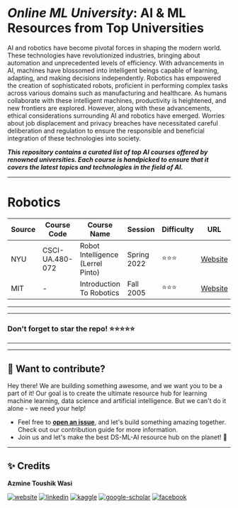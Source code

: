 # ***Online ML University***: **AI & ML Resources from Top Universities**
AI and robotics have become pivotal forces in shaping the modern world. These technologies have revolutionized industries, bringing about automation and unprecedented levels of efficiency. With advancements in AI, machines have blossomed into intelligent beings capable of learning, adapting, and making decisions independently. Robotics has empowered the creation of sophisticated robots, proficient in performing complex tasks across various domains such as manufacturing and healthcare. As humans collaborate with these intelligent machines, productivity is heightened, and new frontiers are explored. However, along with these advancements, ethical considerations surrounding AI and robotics have emerged. Worries about job displacement and privacy breaches have necessitated careful deliberation and regulation to ensure the responsible and beneficial integration of these technologies into society.

***This repository contains a curated list of top AI courses offered by renowned universities. Each course is handpicked to ensure that it covers the latest topics and technologies in the field of AI.***


---


# **Robotics**

| Source | Course Code | Course Name | Session | Difficulty | URL |
| --- | --- | --- | --- | --- | --- |
| NYU| CSCI-UA.480-072  | Robot Intelligence (Lerrel Pinto) | Spring 2022 | ⭐⭐⭐ | [Website](https://nyu-robot-learning.github.io/robot-intel-class/) |
| MIT | -  | Introduction To Robotics | Fall 2005 | ⭐⭐⭐ | [Website](https://ocw.mit.edu/courses/2-12-introduction-to-robotics-fall-2005/pages/lecture-notes/) |


---
---

### Don't forget to **star** the repo! ⭐⭐⭐⭐⭐

---
---

## 👋 **Want to contribute?**

Hey there! We are building something awesome, and we want you to be a part of it! Our goal is to create the ultimate resource hub for learning machine learning, data science and artificial intelligence. But we can't do it alone - we need your help!
- Feel free to [**open an issue**](https://github.com/azminewasi/awsome-ml-courses-from-topuniversities/issues/new?assignees=&labels=&projects=&template=new-resource-addition-request.md&title=), and let's build something amazing together. Check out our contribution guide for more information.
- Join us and let's make the best DS-ML-AI resource hub on the planet! 🚀

---

## ✨ **Credits**
**Azmine Toushik Wasi**

 [![website](https://img.shields.io/badge/-Website-blue?style=flat-square&logo=rss&color=1f1f15)](https://azminewasi.github.io) 
 [![linkedin](https://img.shields.io/badge/LinkedIn-%320beff?style=flat-square&logo=linkedin&color=1f1f18)](https://www.linkedin.com/in/azmine-toushik-wasi/) 
 [![kaggle](https://img.shields.io/badge/Kaggle-%2320beff?style=flat-square&logo=kaggle&color=1f1f1f)](https://www.kaggle.com/azminetoushikwasi) 
 [![google-scholar](https://img.shields.io/badge/Google%20Scholar-%2320beff?style=flat-square&logo=google-scholar&color=1f1f18)](https://scholar.google.com/citations?user=X3gRvogAAAAJ&hl=en) 
 [![facebook](https://img.shields.io/badge/Facebook-%2320beff?style=flat-square&logo=facebook&color=1f1f15)](https://www.facebook.com/cholche.gari.zatrabari/)
